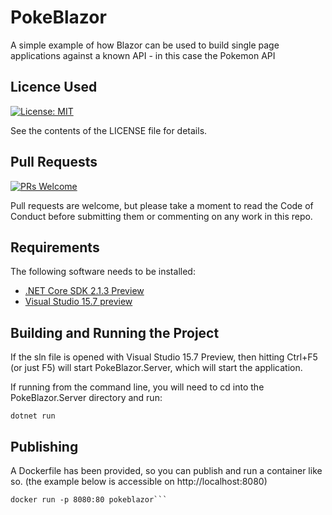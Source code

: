 # PokeBlazor

A simple example of how Blazor can be used to build single page applications against a known API - in this case the Pokemon API

## Licence Used
[![License: MIT](https://img.shields.io/badge/License-MIT-yellow.svg)](https://opensource.org/licenses/MIT)

See the contents of the LICENSE file for details.

## Pull Requests

[![PRs Welcome](https://img.shields.io/badge/PRs-welcome-brightgreen.svg?style=flat-square)](http://makeapullrequest.com)

Pull requests are welcome, but please take a moment to read the Code of Conduct before submitting them or commenting on any work in this repo.

## Requirements

The following software needs to be installed:

- [.NET Core SDK 2.1.3 Preview](https://www.microsoft.com/net/download/dotnet-core/sdk-2.1.300-preview1)
- [Visual Studio 15.7 preview](https://www.visualstudio.com/vs/preview)

## Building and Running the Project

If the sln file is opened with Visual Studio 15.7 Preview, then hitting Ctrl+F5 (or just F5) will start PokeBlazor.Server, which will start the application.

If running from the command line, you will need to cd into the PokeBlazor.Server directory and run:

``` shell
dotnet run
```
## Publishing
A Dockerfile has been provided, so you can publish and run a container like so. (the example below is accessible on http://localhost:8080)
``` docker build -t pokeblazor .
docker run -p 8080:80 pokeblazor```